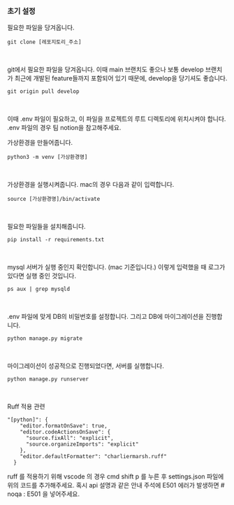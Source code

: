### 초기 설정

필요한 파일을 당겨옵니다.

<pre><code>git clone [레포지토리_주소]</code></pre><br/>

git에서 필요한 파일을 당겨옵니다. 이때 main 브랜치도 좋으나 보통 develop 브랜치가 최근에 개발된 feature들까지 포함되어 있기 때문에, develop을 당기셔도 좋습니다.

<pre><code>git origin pull develop</code></pre><br/>

이때 .env 파일이 필요하고, 이 파일을 프로젝트의 루트 디렉토리에 위치시켜야 합니다.
.env 파일의 경우 팀 notion을 참고해주세요.

가상환경을 만들어줍니다.

<pre><code>python3 -m venv [가상환경명]</code></pre><br/>

가상환경을 실행시켜줍니다. mac의 경우 다음과 같이 입력합니다.

<pre><code>source [가상환경명]/bin/activate</code></pre><br/>

필요한 파일들을 설치해줍니다.

<pre><code>pip install -r requirements.txt</code></pre><br/>

mysql 서버가 실행 중인지 확인합니다. (mac 기준입니다.)
이렇게 입력했을 때 로그가 있다면 실행 중인 것입니다.

<pre><code>ps aux | grep mysqld</code></pre><br/>

.env 파일에 맞게 DB의 비밀번호를 설정합니다.
그리고 DB에 마이그레이션을 진행합니다.

<pre><code>python manage.py migrate</code></pre><br/>

마이그레이션이 성공적으로 진행되었다면, 서버를 실행합니다.

<pre><code>python manage.py runserver</code></pre><br/>

Ruff 적용 관련

<pre><code>"[python]": {
    "editor.formatOnSave": true,
    "editor.codeActionsOnSave": {
      "source.fixAll": "explicit",
      "source.organizeImports": "explicit"
    },
    "editor.defaultFormatter": "charliermarsh.ruff"
  }</code></pre>

ruff 를 적용하기 위해 vscode 의 경우 cmd shift p 를 누른 후 settings.json 파일에 위의 코드를 추가해주세요.
혹시 api 설명과 같은 안내 주석에 E501 에러가 발생하면 # noqa : E501 을 넣어주세요.
